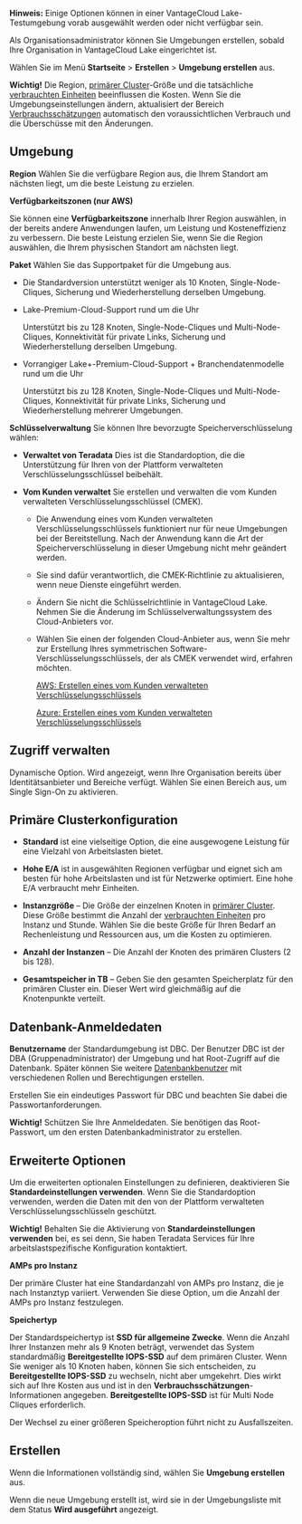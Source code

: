 **Hinweis:** Einige Optionen können in einer VantageCloud Lake-Testumgebung vorab ausgewählt werden oder nicht verfügbar sein.

Als Organisationsadministrator können Sie Umgebungen erstellen, sobald Ihre Organisation in VantageCloud Lake eingerichtet ist.

Wählen Sie im Menü **Startseite** \> **Erstellen** \> **Umgebung erstellen** aus.

**Wichtig!** Die Region, [primärer Cluster](isb1696461636881.md)-Größe und die tatsächliche [verbrauchten Einheiten](onj1682104977691.md) beeinflussen die Kosten. Wenn Sie die Umgebungseinstellungen ändern, aktualisiert der Bereich [Verbrauchsschätzungen](aow1703107228725.md) automatisch den voraussichtlichen Verbrauch und die Überschüsse mit den Änderungen.

Umgebung
--------

**Region** Wählen Sie die verfügbare Region aus, die Ihrem Standort am nächsten liegt, um die beste Leistung zu erzielen.

**Verfügbarkeitszonen (nur AWS)**

Sie können eine **Verfügbarkeitszone** innerhalb Ihrer Region auswählen, in der bereits andere Anwendungen laufen, um Leistung und Kosteneffizienz zu verbessern. Die beste Leistung erzielen Sie, wenn Sie die Region auswählen, die Ihrem physischen Standort am nächsten liegt.

**Paket** Wählen Sie das Supportpaket für die Umgebung aus.

-   Die Standardversion unterstützt weniger als 10 Knoten, Single-Node-Cliques, Sicherung und Wiederherstellung derselben Umgebung.

-   Lake-Premium-Cloud-Support rund um die Uhr

    Unterstützt bis zu 128 Knoten, Single-Node-Cliques und Multi-Node-Cliques, Konnektivität für private Links, Sicherung und Wiederherstellung derselben Umgebung.

-   Vorrangiger Lake+-Premium-Cloud-Support + Branchendatenmodelle rund um die Uhr

    Unterstützt bis zu 128 Knoten, Single-Node-Cliques und Multi-Node-Cliques, Konnektivität für private Links, Sicherung und Wiederherstellung mehrerer Umgebungen.

**Schlüsselverwaltung** Sie können Ihre bevorzugte Speicherverschlüsselung wählen:

-   **Verwaltet von Teradata** Dies ist die Standardoption, die die Unterstützung für Ihren von der Plattform verwalteten Verschlüsselungsschlüssel beibehält.

-   **Vom Kunden verwaltet** Sie erstellen und verwalten die vom Kunden verwalteten Verschlüsselungsschlüssel (CMEK).

    -   Die Anwendung eines vom Kunden verwalteten Verschlüsselungsschlüssels funktioniert nur für neue Umgebungen bei der Bereitstellung. Nach der Anwendung kann die Art der Speicherverschlüsselung in dieser Umgebung nicht mehr geändert werden.

    -   Sie sind dafür verantwortlich, die CMEK-Richtlinie zu aktualisieren, wenn neue Dienste eingeführt werden.

    -   Ändern Sie nicht die Schlüsselrichtlinie in VantageCloud Lake. Nehmen Sie die Änderung im Schlüsselverwaltungssystem des Cloud-Anbieters vor.

    -   Wählen Sie einen der folgenden Cloud-Anbieter aus, wenn Sie mehr zur Erstellung Ihres symmetrischen Software-Verschlüsselungsschlüssels, der als CMEK verwendet wird, erfahren möchten.

        [AWS: Erstellen eines vom Kunden verwalteten Verschlüsselungsschlüssels](https://docs.teradata.com/access/sources/dita/topic?dita:topicPath=qly1704828971494.dita&utm_source=console&utm_medium=iph)

        [Azure: Erstellen eines vom Kunden verwalteten Verschlüsselungsschlüssels](https://docs.teradata.com/access/sources/dita/topic?dita:topicPath=ayd1718750859566.dita&utm_source=console&utm_medium=iph)

Zugriff verwalten
-----------------

Dynamische Option. Wird angezeigt, wenn Ihre Organisation bereits über Identitätsanbieter und Bereiche verfügt. Wählen Sie einen Bereich aus, um Single Sign-On zu aktivieren.

Primäre Clusterkonfiguration
----------------------------

-   **Standard** ist eine vielseitige Option, die eine ausgewogene Leistung für eine Vielzahl von Arbeitslasten bietet.

-   **Hohe E/A** ist in ausgewählten Regionen verfügbar und eignet sich am besten für hohe Arbeitslasten und ist für Netzwerke optimiert. Eine hohe E/A verbraucht mehr Einheiten.

-   **Instanzgröße** – Die Größe der einzelnen Knoten in [primärer Cluster](nmr1658424425362.md). Diese Größe bestimmt die Anzahl der [verbrauchten Einheiten](tdv1682522711429.md) pro Instanz und Stunde. Wählen Sie die beste Größe für Ihren Bedarf an Rechenleistung und Ressourcen aus, um die Kosten zu optimieren.

-   **Anzahl der Instanzen** – Die Anzahl der Knoten des primären Clusters (2 bis 128).

-   **Gesamtspeicher in TB** – Geben Sie den gesamten Speicherplatz für den primären Cluster ein. Dieser Wert wird gleichmäßig auf die Knotenpunkte verteilt.

Datenbank-Anmeldedaten
----------------------

**Benutzername** der Standardumgebung ist DBC. Der Benutzer DBC ist der DBA (Gruppenadministrator) der Umgebung und hat Root-Zugriff auf die Datenbank. Später können Sie weitere [Datenbankbenutzer](wxe1659392685092.md) mit verschiedenen Rollen und Berechtigungen erstellen.

Erstellen Sie ein eindeutiges Passwort für DBC und beachten Sie dabei die Passwortanforderungen.

**Wichtig!** Schützen Sie Ihre Anmeldedaten. Sie benötigen das Root-Passwort, um den ersten Datenbankadministrator zu erstellen.

Erweiterte Optionen
-------------------

Um die erweiterten optionalen Einstellungen zu definieren, deaktivieren Sie **Standardeinstellungen verwenden**. Wenn Sie die Standardoption verwenden, werden die Daten mit den von der Plattform verwalteten Verschlüsselungsschlüsseln geschützt.

**Wichtig!** Behalten Sie die Aktivierung von **Standardeinstellungen verwenden** bei, es sei denn, Sie haben Teradata Services für Ihre arbeitslastspezifische Konfiguration kontaktiert.

**AMPs pro Instanz**

Der primäre Cluster hat eine Standardanzahl von AMPs pro Instanz, die je nach Instanztyp variiert. Verwenden Sie diese Option, um die Anzahl der AMPs pro Instanz festzulegen.

**Speichertyp**

Der Standardspeichertyp ist **SSD für allgemeine Zwecke**. Wenn die Anzahl Ihrer Instanzen mehr als 9 Knoten beträgt, verwendet das System standardmäßig **Bereitgestellte IOPS-SSD** auf dem primären Cluster. Wenn Sie weniger als 10 Knoten haben, können Sie sich entscheiden, zu **Bereitgestellte IOPS-SSD** zu wechseln, nicht aber umgekehrt. Dies wirkt sich auf Ihre Kosten aus und ist in den **Verbrauchsschätzungen**-Informationen angegeben. **Bereitgestellte IOPS-SSD** ist für Multi Node Cliques erforderlich.

Der Wechsel zu einer größeren Speicheroption führt nicht zu Ausfallszeiten.

Erstellen
---------

Wenn die Informationen vollständig sind, wählen Sie **Umgebung erstellen** aus.

Wenn die neue Umgebung erstellt ist, wird sie in der Umgebungsliste mit dem Status **Wird ausgeführt** angezeigt.
